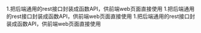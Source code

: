 1.把后端通用的rest接口封装成函数API，供前端web页面直接使用
1.把后端通用的rest接口封装成函数API，供前端web页面直接使用
1.把后端通用的rest接口封装成函数API，供前端web页面直接使用

